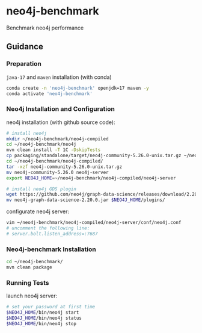 # neo4j-benchmark

Benchmark neo4j performance

## Guidance

### Preparation

`java-17` and `maven` installation (with conda)

```sh
conda create -n 'neo4j-benchmark' openjdk=17 maven -y
conda activate 'neo4j-benchmark'
```

### Neo4j Installation and Configuration

neo4j installation (with github source code):

```sh
# install neo4j
mkdir ~/neo4j-benchmark/neo4j-compiled
cd ~/neo4j-benchmark/neo4j
mvn clean install -T 1C -DskipTests
cp packaging/standalone/target/neo4j-community-5.26.0-unix.tar.gz ~/neo4j-benchmark/neo4j-compiled/
cd ~/neo4j-benchmark/neo4j-compiled/
tar -xzf neo4j-community-5.26.0-unix.tar.gz
mv neo4j-community-5.26.0 neo4j-server
export NEO4J_HOME=~/neo4j-benchmark/neo4j-compiled/neo4j-server

# install neo4j GDS plugin
wget https://github.com/neo4j/graph-data-science/releases/download/2.20.0/neo4j-graph-data-science-2.20.0.jar
mv neo4j-graph-data-science-2.20.0.jar $NEO4J_HOME/plugins/
```

configurate neo4j server:

```sh
vim ~/neo4j-benchmark/neo4j-compiled/neo4j-server/conf/neo4j.conf
# uncomment the following line:
# server.bolt.listen_address=:7687
```

### Neo4j-benchmark Installation

```sh
cd ~/neo4j-benchmark/
mvn clean package
```


### Running Tests

launch neo4j server:

```sh
# set your password at first time 
$NEO4J_HOME/bin/neo4j start
$NEO4J_HOME/bin/neo4j status
$NEO4J_HOME/bin/neo4j stop
```




